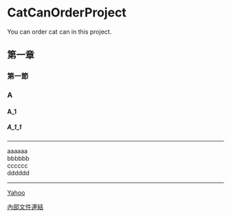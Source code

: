# CatCanOrderProject
You can order cat can in this project.
## 第一章
### 第一節
### A
#### A_1
##### A_1_1

<hr>
aaaaaa<br>
bbbbbb<br>
cccccc<br>
dddddd<br>
<hr>

[Yahoo](http://tw.yahoo.com)

[內部文件連結](CatCanOrderProject/sourceCode.txt)
